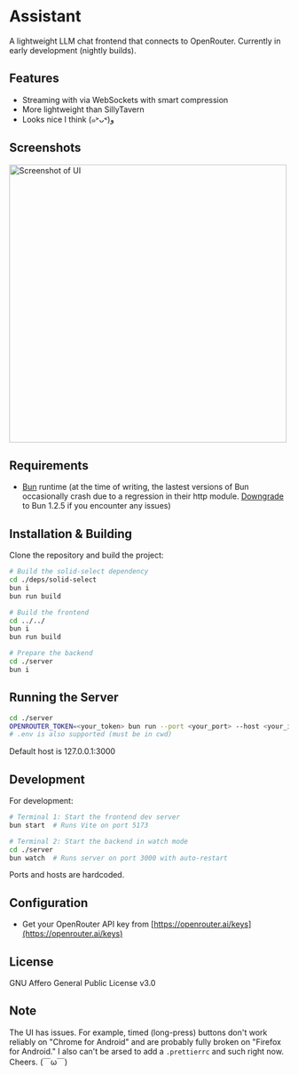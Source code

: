 # Assistant

A lightweight LLM chat frontend that connects to OpenRouter. Currently in early development (nightly builds).

## Features
- Streaming with via WebSockets with smart compression
- More lightweight than SillyTavern
- Looks nice I think (๑˃ᴗ˂)ﻭ

## Screenshots
<img alt="Screenshot of UI" src="https://github.com/user-attachments/assets/79612316-8b63-4346-9a39-98c759a3e6d2" width="500">

## Requirements
- [Bun](https://bun.sh/) runtime (at the time of writing, the lastest versions of Bun occasionally crash due to a regression in their http module. [Downgrade](https://github.com/oven-sh/bun/discussions/6979) to Bun 1.2.5 if you encounter any issues)

## Installation & Building

Clone the repository and build the project:

```bash
# Build the solid-select dependency
cd ./deps/solid-select
bun i
bun run build

# Build the frontend
cd ../../
bun i
bun run build

# Prepare the backend
cd ./server
bun i
```

## Running the Server

```bash
cd ./server
OPENROUTER_TOKEN=<your_token> bun run --port <your_port> --host <your_ip> --expose-dist
# .env is also supported (must be in cwd)
```

Default host is 127.0.0.1:3000

## Development

For development:

```bash
# Terminal 1: Start the frontend dev server
bun start  # Runs Vite on port 5173

# Terminal 2: Start the backend in watch mode
cd ./server
bun watch  # Runs server on port 3000 with auto-restart
```

Ports and hosts are hardcoded.

## Configuration
- Get your OpenRouter API key from [https://openrouter.ai/keys](https://openrouter.ai/keys)

## License
GNU Affero General Public License v3.0

## Note
The UI has issues. For example, timed (long-press) buttons don't work reliably on "Chrome for Android" and are probably fully broken on "Firefox for Android." I also can't be arsed to add a `.prettierrc` and such right now. Cheers. (￣ω￣)
